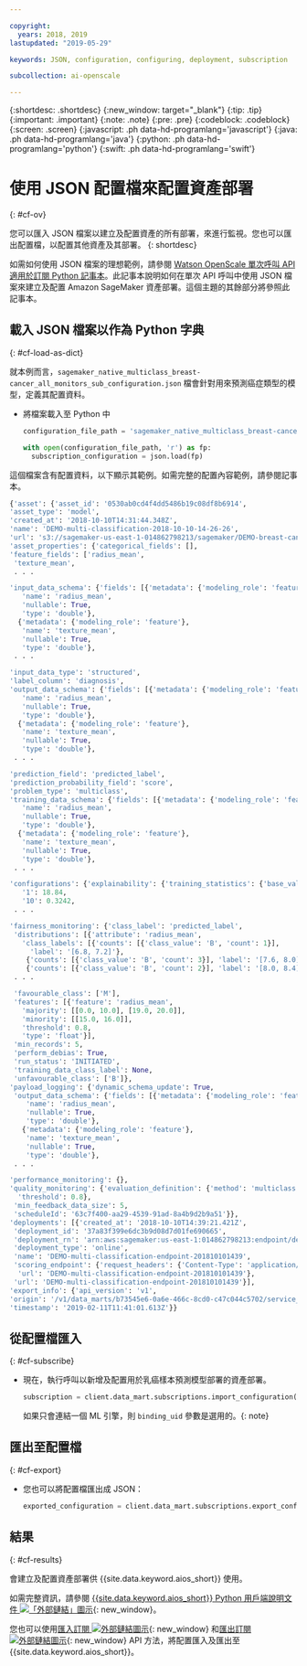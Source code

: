 ```yaml
---

copyright:
  years: 2018, 2019
lastupdated: "2019-05-29"

keywords: JSON, configuration, configuring, deployment, subscription

subcollection: ai-openscale

---
```


{:shortdesc: .shortdesc}
{:new_window: target="_blank"}
{:tip: .tip}
{:important: .important}
{:note: .note}
{:pre: .pre}
{:codeblock: .codeblock}
{:screen: .screen}
{:javascript: .ph data-hd-programlang='javascript'}
{:java: .ph data-hd-programlang='java'}
{:python: .ph data-hd-programlang='python'}
{:swift: .ph data-hd-programlang='swift'}

# 使用 JSON 配置檔來配置資產部署
{: #cf-ov}

您可以匯入 JSON 檔案以建立及配置資產的所有部署，來進行監視。您也可以匯出配置檔，以配置其他資產及其部署。
{: shortdesc}

如需如何使用 JSON 檔案的理想範例，請參閱 [Watson OpenScale 單次呼叫 API 適用於訂閱 Python 記事本](https://github.com/pmservice/ai-openscale-tutorials/blob/master/notebooks/Watson%20OpenScale%20One%20API%20Shot%20for%20subscription.ipynb)。此記事本說明如何在單次 API 呼叫中使用 JSON 檔案來建立及配置 Amazon SageMaker 資產部署。這個主題的其餘部分將參照此記事本。

## 載入 JSON 檔案以作為 Python 字典
{: #cf-load-as-dict}

就本例而言，`sagemaker_native_multiclass_breast-cancer_all_monitors_sub_configuration.json` 檔會針對用來預測癌症類型的模型，定義其配置資料。

- 將檔案載入至 Python 中

    ```python
    configuration_file_path = 'sagemaker_native_multiclass_breast-cancer_all_monitors_sub_configuration.json'

  with open(configuration_file_path, 'r') as fp:
      subscription_configuration = json.load(fp)
    ```

這個檔案含有配置資料，以下顯示其範例。如需完整的配置內容範例，請參閱記事本。

  ```python
  {'asset': {'asset_id': '0530ab0cd4f4dd5486b19c08df8b6914',
  'asset_type': 'model',
  'created_at': '2018-10-10T14:31:44.348Z',
  'name': 'DEMO-multi-classification-2018-10-10-14-26-26',
  'url': 's3://sagemaker-us-east-1-014862798213/sagemaker/DEMO-breast-cancer-prediction/DEMO-multi-classification-2018-10-10-14-26-26/output/model.tar.gz'},
 'asset_properties': {'categorical_fields': [],
  'feature_fields': ['radius_mean',
   'texture_mean',
   . . .

  'input_data_schema': {'fields': [{'metadata': {'modeling_role': 'feature'},
     'name': 'radius_mean',
     'nullable': True,
     'type': 'double'},
    {'metadata': {'modeling_role': 'feature'},
     'name': 'texture_mean',
     'nullable': True,
     'type': 'double'},
   . . .

  'input_data_type': 'structured',
  'label_column': 'diagnosis',
  'output_data_schema': {'fields': [{'metadata': {'modeling_role': 'feature'},
     'name': 'radius_mean',
     'nullable': True,
     'type': 'double'},
    {'metadata': {'modeling_role': 'feature'},
     'name': 'texture_mean',
     'nullable': True,
     'type': 'double'},
   . . .

  'prediction_field': 'predicted_label',
  'prediction_probability_field': 'score',
  'problem_type': 'multiclass',
  'training_data_schema': {'fields': [{'metadata': {'modeling_role': 'feature'},
     'name': 'radius_mean',
     'nullable': True,
     'type': 'double'},
    {'metadata': {'modeling_role': 'feature'},
     'name': 'texture_mean',
     'nullable': True,
     'type': 'double'},
   . . .

 'configurations': {'explainability': {'training_statistics': {'base_values': {'0': 13.37,
     '1': 18.84,
     '10': 0.3242,
   . . .

  'fairness_monitoring': {'class_label': 'predicted_label',
   'distributions': [{'attribute': 'radius_mean',
     'class_labels': [{'counts': [{'class_value': 'B', 'count': 1}],
       'label': '[6.8, 7.2]'},
      {'counts': [{'class_value': 'B', 'count': 3}], 'label': '[7.6, 8.0]'},
      {'counts': [{'class_value': 'B', 'count': 2}], 'label': '[8.0, 8.4]'},
   . . .

   'favourable_class': ['M'],
   'features': [{'feature': 'radius_mean',
     'majority': [[0.0, 10.0], [19.0, 20.0]],
     'minority': [[15.0, 16.0]],
     'threshold': 0.8,
     'type': 'float'}],
   'min_records': 5,
   'perform_debias': True,
   'run_status': 'INITIATED',
   'training_data_class_label': None,
   'unfavourable_class': ['B']},
  'payload_logging': {'dynamic_schema_update': True,
   'output_data_schema': {'fields': [{'metadata': {'modeling_role': 'feature'},
      'name': 'radius_mean',
      'nullable': True,
      'type': 'double'},
     {'metadata': {'modeling_role': 'feature'},
      'name': 'texture_mean',
      'nullable': True,
      'type': 'double'},
   . . .

  'performance_monitoring': {},
  'quality_monitoring': {'evaluation_definition': {'method': 'multiclass',
    'threshold': 0.8},
   'min_feedback_data_size': 5,
   'scheduleId': '63c7f400-aa29-4539-91ad-8a4b9d2b9a51'}},
 'deployments': [{'created_at': '2018-10-10T14:39:21.421Z',
   'deployment_id': '37a83f399e6dc3b9d08d7d01fe690665',
   'deployment_rn': 'arn:aws:sagemaker:us-east-1:014862798213:endpoint/demo-multi-classification-endpoint-201810101439',
   'deployment_type': 'online',
   'name': 'DEMO-multi-classification-endpoint-201810101439',
   'scoring_endpoint': {'request_headers': {'Content-Type': 'application/json'},
    'url': 'DEMO-multi-classification-endpoint-201810101439'},
   'url': 'DEMO-multi-classification-endpoint-201810101439'}],
 'export_info': {'api_version': 'v1',
  'origin': '/v1/data_marts/b73545e6-0a6e-466c-8cd0-c47c044c5702/service_bindings/bf44cc7f-990d-4942-bfc6-cbcf71a1b78c/subscriptions/0530ab0cd4f4dd5486b19c08df8b6914',
  'timestamp': '2019-02-11T11:41:01.613Z'}}
  ```

## 從配置檔匯入
{: #cf-subscribe}

- 現在，執行呼叫以新增及配置用於乳癌樣本預測模型部署的資產部署。

    ```python
    subscription = client.data_mart.subscriptions.import_configuration(binding_uid=binding_uid, configuration_data=subscription_configuration)
    ```

  如果只會連結一個 ML 引擎，則 `binding_uid` 參數是選用的。{: note}

## 匯出至配置檔
{: #cf-export}

- 您也可以將配置檔匯出成 JSON：

    ```python
    exported_configuration = client.data_mart.subscriptions.export_configuration(binding_uid=binding_uid, subscription_uid=subscription.uid)
    ```

## 結果
{: #cf-results}

會建立及配置資產部署供 {{site.data.keyword.aios_short}} 使用。

如需完整資訊，請參閱 [{{site.data.keyword.aios_short}} Python 用戶端說明文件 ![「外部鏈結」圖示](../../icons/launch-glyph.svg "「外部鏈結」圖示")](http://ai-openscale-python-client-dev.mybluemix.net/#subscriptions){: new_window}。

您也可以使用[匯入訂閱 ![外部鏈結圖示](../../icons/launch-glyph.svg "外部鏈結圖示")](https://{DomainName}/apidocs/ai-openscale#import-subscription){: new_window} 和[匯出訂閱 ![外部鏈結圖示](../../icons/launch-glyph.svg "外部鏈結圖示")](https://{DomainName}/apidocs/ai-openscale#export-subscription){: new_window} API 方法，將配置匯入及匯出至 {{site.data.keyword.aios_short}}。
